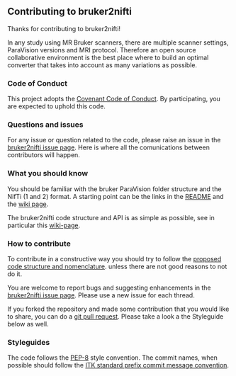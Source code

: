 ## Contributing to bruker2nifti

Thanks for contributing to bruker2nifti!

In any study using MR Bruker scanners, there are multiple scanner settings, 
ParaVision versions and MRI protocol. Therefore an open source collaborative environment is the best 
place where to build an optimal converter that takes into account as many variations as possible.

<!--
#### Table Of Contents

[Code of Conduct](#code-of-conduct)

[Questions and Issues](#questions-and-issues)

[What should I know?](#what-you-should-know)

[How to contribute?](#how-to-contribute)

[Styleguides](#styleguides)
-->


### Code of Conduct

This project adopts the [Covenant Code of Conduct](https://contributor-covenant.org/). 
By participating, you are expected to uphold this code. 


### Questions and issues 

For any issue or question related to the code, please raise an issue in the 
[bruker2nifti issue page](https://github.com/SebastianoF/bruker2nifti/issues).
Here is where all the comunications between contributors will happen.
 
 
### What you should know 

You should be familiar with the bruker ParaVision folder structure and the NifTi (1 and 2)
format.
A starting point can be the links in the [README](https://github.com/SebastianoF/bruker2nifti/blob/master/README.md) 
and the [wiki page](https://github.com/SebastianoF/bruker2nifti/wiki).

The bruker2nifti code structure and API is as simple as possible, see in particular this 
[wiki-page](https://github.com/SebastianoF/bruker2nifti/wiki/Code-rationale,-definitions-and-structure). 

### How to contribute

To contribute in a constructive way you should try to follow the 
[proposed code structure and nomenclature](https://github.com/SebastianoF/bruker2nifti/wiki/Code-rationale,-definitions-and-structure). unless there
are not good reasons to not do it.


You are welcome to report bugs and suggesting enhancements in the [bruker2nifti issue page](https://github.com/SebastianoF/bruker2nifti/issues).
Please use a new issue for each thread.

If you forked the repository and made some contribution that you would like to share, you can do a 
[git pull request](https://yangsu.github.io/pull-request-tutorial/). Please take a look a the Styleguide below as well.


### Styleguides

The code follows the [PEP-8](https://www.python.org/dev/peps/pep-0008/) style convention. The commit names, when possible
 should follow the [ITK standard prefix commit message convention](https://itk.org/Wiki/ITK/Git/Develop). 



